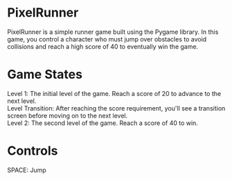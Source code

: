 # PixelRunner
PixelRunner is a simple  runner game built using the Pygame library. In this game, you control a character who must jump over obstacles to avoid collisions and reach a high score of 40 to eventually win the game.
# Game States
Level 1: The initial level of the game. Reach a score of 20 to advance to the next level.<br>
Level Transition: After reaching the score requirement, you'll see a transition screen before moving on to the next level.<br>
Level 2: The second level of the game. Reach a score of 40 to win.<br>
# Controls
SPACE: Jump
